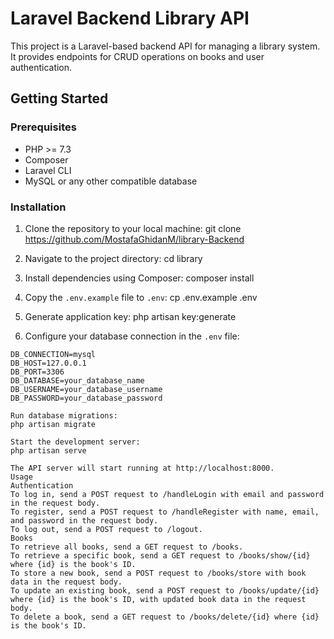 # Laravel Backend Library API

This project is a Laravel-based backend API for managing a library system. It provides endpoints for CRUD operations on books and user authentication. 

## Getting Started

### Prerequisites
- PHP >= 7.3
- Composer
- Laravel CLI
- MySQL or any other compatible database

### Installation
1. Clone the repository to your local machine:
git clone https://github.com/MostafaGhidanM/library-Backend

2. Navigate to the project directory:
cd library

3. Install dependencies using Composer:
composer install

4. Copy the `.env.example` file to `.env`:
cp .env.example .env

5. Generate application key:
php artisan key:generate

6. Configure your database connection in the `.env` file:
```dotenv
DB_CONNECTION=mysql
DB_HOST=127.0.0.1
DB_PORT=3306
DB_DATABASE=your_database_name
DB_USERNAME=your_database_username
DB_PASSWORD=your_database_password

Run database migrations:
php artisan migrate

Start the development server:
php artisan serve

The API server will start running at http://localhost:8000.
Usage
Authentication
To log in, send a POST request to /handleLogin with email and password in the request body.
To register, send a POST request to /handleRegister with name, email, and password in the request body.
To log out, send a POST request to /logout.
Books
To retrieve all books, send a GET request to /books.
To retrieve a specific book, send a GET request to /books/show/{id} where {id} is the book's ID.
To store a new book, send a POST request to /books/store with book data in the request body.
To update an existing book, send a POST request to /books/update/{id} where {id} is the book's ID, with updated book data in the request body.
To delete a book, send a GET request to /books/delete/{id} where {id} is the book's ID.
